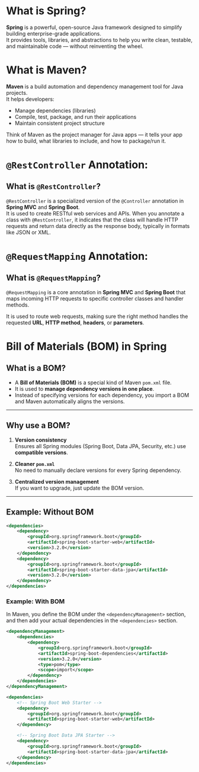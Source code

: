 # What is Spring?

**Spring** is a powerful, open-source Java framework designed to simplify building enterprise-grade applications.  
It provides tools, libraries, and abstractions to help you write clean, testable, and maintainable code — without
reinventing the wheel.

# What is Maven?

**Maven** is a build automation and dependency management tool for Java projects.  
It helps developers:

- Manage dependencies (libraries)
- Compile, test, package, and run their applications
- Maintain consistent project structure

Think of Maven as the project manager for Java apps — it tells your app how to build, what libraries to include, and how
to package/run it.

# `@RestController` Annotation:
## What is `@RestController`?

`@RestController` is a specialized version of the `@Controller` annotation in **Spring MVC** and **Spring Boot**.  
It is used to create RESTful web services and APIs.
When you annotate a class with `@RestController`, it indicates that the class will handle HTTP requests and return data directly as
the response body, typically in formats like JSON or XML.

# `@RequestMapping` Annotation:

## What is `@RequestMapping`?

`@RequestMapping` is a core annotation in **Spring MVC** and **Spring Boot** that maps incoming HTTP requests to specific controller classes and handler methods.

It is used to route web requests, making sure the right method handles the requested **URL**, **HTTP method**, **headers**, or **parameters**.

# Bill of Materials (BOM) in Spring

## What is a BOM?
- A **Bill of Materials (BOM)** is a special kind of Maven `pom.xml` file.
- It is used to **manage dependency versions in one place**.
- Instead of specifying versions for each dependency, you import a BOM and Maven automatically aligns the versions.

---

## Why use a BOM?
1. **Version consistency**  
   Ensures all Spring modules (Spring Boot, Data JPA, Security, etc.) use **compatible versions**.

2. **Cleaner `pom.xml`**  
   No need to manually declare versions for every Spring dependency.

3. **Centralized version management**  
   If you want to upgrade, just update the BOM version.

---

## Example: Without BOM
```xml
<dependencies>
    <dependency>
        <groupId>org.springframework.boot</groupId>
        <artifactId>spring-boot-starter-web</artifactId>
        <version>3.2.0</version>
    </dependency>
    <dependency>
        <groupId>org.springframework.boot</groupId>
        <artifactId>spring-boot-starter-data-jpa</artifactId>
        <version>3.2.0</version>
    </dependency>
</dependencies>
```

### Example: With BOM
In Maven, you define the BOM under the `<dependencyManagement>` section, and then add your actual dependencies in the `<dependencies>` section.

```xml
<dependencyManagement>
    <dependencies>
        <dependency>
            <groupId>org.springframework.boot</groupId>
            <artifactId>spring-boot-dependencies</artifactId>
            <version>3.2.0</version>
            <type>pom</type>
            <scope>import</scope>
        </dependency>
    </dependencies>
</dependencyManagement>

<dependencies>
    <!-- Spring Boot Web Starter -->
    <dependency>
        <groupId>org.springframework.boot</groupId>
        <artifactId>spring-boot-starter-web</artifactId>
    </dependency>

    <!-- Spring Boot Data JPA Starter -->
    <dependency>
        <groupId>org.springframework.boot</groupId>
        <artifactId>spring-boot-starter-data-jpa</artifactId>
    </dependency>
</dependencies>
